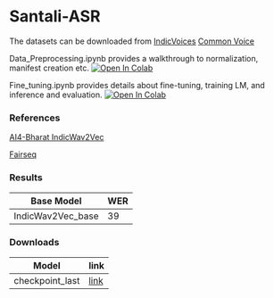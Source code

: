 # Santali-ASR
The datasets can be downloaded from [IndicVoices](https://indicvoices.ai4bharat.org/) [Common Voice](https://commonvoice.mozilla.org/en/datasets)


Data_Preprocessing.ipynb provides a walkthrough to normalization, manifest creation etc.  [![Open In Colab](https://colab.research.google.com/assets/colab-badge.svg)](https://colab.research.google.com/github/kashifmoazzam11/Santali-ASR/blob/main/Data_Preprocessing.ipynb)


Fine_tuning.ipynb provides details about fine-tuning, training LM, and inference and evaluation. [![Open In Colab](https://colab.research.google.com/assets/colab-badge.svg)](https://colab.research.google.com/github/kashifmoazzam11/Santali-ASR/blob/main/Fine_tuning.ipynb) 

### References 
[AI4-Bharat IndicWav2Vec](https://github.com/AI4Bharat/IndicWav2Vec/tree/main)

[Fairseq](https://github.com/facebookresearch/fairseq/tree/main)


### Results
| Base Model | WER|
|------------|----|
|IndicWav2Vec_base | 39|

### Downloads
| Model | link |
|------------|----|
|checkpoint_last |[link](https://drive.google.com/file/d/1Mup2MatzvxtO7mlRNn7lMABLU8qlkzNk/view?usp=sharing)|


